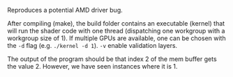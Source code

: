 Reproduces a potential AMD driver bug.

After compiling (make), the build folder contains an executable (kernel) that will run the shader code with one thread (dispatching one workgroup with a workgroup size of 1). If multiple GPUs are available, one can be chosen with the `-d` flag (e.g. `./kernel -d 1`). `-v` enable validation layers.

The output of the program should be that index 2 of the mem buffer gets the value 2. However, we have seen instances where it is 1.
